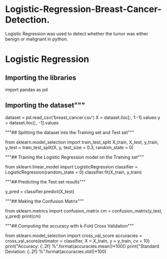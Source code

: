 # Logistic-Regression-Breast-Cancer-Detection.
Logistic Regression was used to detect whether the tumor was either benign or malignant in python.
# Logistic Regression

## Importing the libraries


import pandas as pd

## Importing the dataset"""

dataset = pd.read_csv('breast_cancer.csv')
X = dataset.iloc[:, 1:-1].values
y = dataset.iloc[:, -1].values

"""## Splitting the dataset into the Training set and Test set"""

from sklearn.model_selection import train_test_split
X_train, X_test, y_train, y_test = train_test_split(X, y, test_size = 0.3, random_state = 0)

"""## Training the Logistic Regression model on the Training set"""

from sklearn.linear_model import LogisticRegression
classifier = LogisticRegression(random_state = 0)
classifier.fit(X_train, y_train)

"""## Predicting the Test set results"""

y_pred = classifier.predict(X_test)

"""## Making the Confusion Matrix"""

from sklearn.metrics import confusion_matrix
cm = confusion_matrix(y_test, y_pred)
print(cm)

"""## Computing the accuracy with k-Fold Cross Validation"""

from sklearn.model_selection import cross_val_score
accuracies = cross_val_score(estimator = classifier, X = X_train, y = y_train, cv = 10)
print("Accuracy: {:.2f} %".format(accuracies.mean()*100))
print("Standard Deviation: {:.2f} %".format(accuracies.std()*100)
